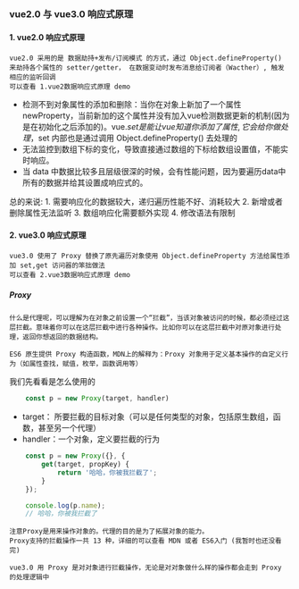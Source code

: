 ### vue2.0 与 vue3.0 响应式原理

#### 1. vue2.0 响应式原理
    vue2.0 采用的是 数据劫持+发布/订阅模式 的方式，通过 Object.defineProperty() 来劫持各个属性的 setter/getter， 在数据变动时发布消息给订阅者（Wacther）, 触发相应的监听回调
    可以查看 1.vue2数据响应式原理 demo


-    检测不到对象属性的添加和删除：当你在对象上新加了一个属性 newProperty，当前新加的这个属性并没有加入vue检测数据更新的机制(因为是在初始化之后添加的)。vue.$set 是能让 vue 知道你添加了属性, 它会给你做处理，$set 内部也是通过调用 Object.defineProperty() 去处理的
-    无法监控到数组下标的变化，导致直接通过数组的下标给数组设置值，不能实时响应。
-    当 data 中数据比较多且层级很深的时候，会有性能问题，因为要遍历data中所有的数据并给其设置成响应式的。

总的来说:
    1. 需要响应化的数据较大，递归遍历性能不好、消耗较大
    2. 新增或者删除属性无法监听
    3. 数组响应化需要额外实现
    4. 修改语法有限制

#### 2. vue3.0 响应式原理
    vue3.0 使用了 Proxy 替换了原先遍历对象使用 Object.defineProperty 方法给属性添加 set,get 访问器的笨拙做法
    可以查看 2.vue3数据响应式原理 demo

#####  Proxy
    什么是代理呢，可以理解为在对象之前设置一个“拦截”，当该对象被访问的时候，都必须经过这层拦截。意味着你可以在这层拦截中进行各种操作。比如你可以在这层拦截中对原对象进行处理，返回你想返回的数据结构。

    ES6 原生提供 Proxy 构造函数，MDN上的解释为：Proxy 对象用于定义基本操作的自定义行为（如属性查找，赋值，枚举，函数调用等）

我们先看看是怎么使用的
```javascript
    const p = new Proxy(target, handler)
```
-    target： 所要拦截的目标对象（可以是任何类型的对象，包括原生数组，函数，甚至另一个代理）
-    handler：一个对象，定义要拦截的行为

```javascript
    const p = new Proxy({}, {
        get(target, propKey) {
            return '哈哈，你被我拦截了';
        }
    });

    console.log(p.name);
    // 哈哈，你被我拦截了
```
    注意Proxy是用来操作对象的。代理的目的是为了拓展对象的能力。
    Proxy支持的拦截操作一共 13 种，详细的可以查看 MDN 或者 ES6入门 (我暂时也还没看完)

    vue3.0 用 Proxy 是对对象进行拦截操作，无论是对对象做什么样的操作都会走到 Proxy 的处理逻辑中